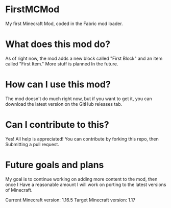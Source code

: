 # FirstMCMod
My first Minecraft Mod,
coded in the Fabric mod loader.

# What does this mod do?
As of right now, the mod adds a new block called
"First Block" and an item called "First Item." More stuff is planned
In the future.

# How can I use this mod?
The mod doesn't do much right now, but if you want to get it, you can download
the latest version on the GitHub releases tab.

# Can I contribute to this?
Yes! All help is appreciated! You can contribute by forking this repo, then
Submitting a pull request.

# Future goals and plans
My goal is to continue working on adding more content to the mod, then once I
Have a reasonable amount I will work on porting to the latest versions of Minecraft.

Current Minecraft version: 1.16.5
Target Minecraft version: 1.17




